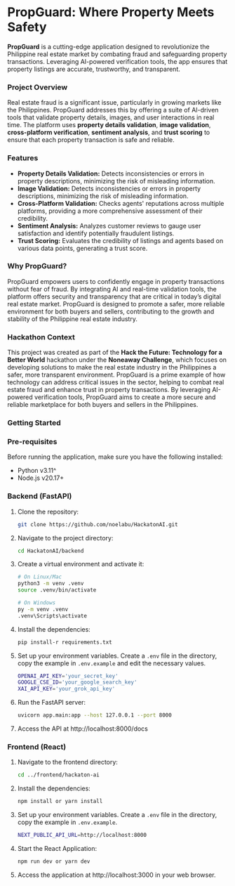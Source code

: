 # PropGuard: Where Property Meets Safety

**PropGuard** is a cutting-edge application designed to revolutionize the Philippine real estate market by combating fraud and safeguarding property transactions. Leveraging AI-powered verification tools, the app ensures that property listings are accurate, trustworthy, and transparent.

### Project Overview

Real estate fraud is a significant issue, particularly in growing markets like the Philippines. PropGuard addresses this by offering a suite of AI-driven tools that validate property details, images, and user interactions in real time. The platform uses **property details validation**, **image validation**, **cross-platform verification**, **sentiment analysis**, and **trust scoring** to ensure that each property transaction is safe and reliable.

### Features

- **Property Details Validation:** Detects inconsistencies or errors in property descriptions, minimizing the risk of misleading information.
- **Image Validation:** Detects inconsistencies or errors in property descriptions, minimizing the risk of misleading information.
- **Cross-Platform Validation:** Checks agents' reputations across multiple platforms, providing a more comprehensive assessment of their credibility.
- **Sentiment Analysis:** Analyzes customer reviews to gauge user satisfaction and identify potentially fraudulent listings.
- **Trust Scoring:** Evaluates the credibility of listings and agents based on various data points, generating a trust score.

### Why PropGuard?

PropGuard empowers users to confidently engage in property transactions without fear of fraud. By integrating AI and real-time validation tools, the platform offers security and transparency that are critical in today’s digital real estate market. PropGuard is designed to promote a safer, more reliable environment for both buyers and sellers, contributing to the growth and stability of the Philippine real estate industry.

### Hackathon Context

This project was created as part of the **Hack the Future: Technology for a Better World** hackathon under the **Noneaway Challenge**, which focuses on developing solutions to make the real estate industry in the Philippines a safer, more transparent environment. PropGuard is a prime example of how technology can address critical issues in the sector, helping to combat real estate fraud and enhance trust in property transactions. By leveraging AI-powered verification tools, PropGuard aims to create a more secure and reliable marketplace for both buyers and sellers in the Philippines.

### Getting Started
### Pre-requisites
Before running the application, make sure you have the following installed:

- Python v3.11^
- Node.js v20.17+

### Backend (FastAPI)

1. Clone the repository:
    ```bash
    git clone https://github.com/noelabu/HackatonAI.git
    ```
2. Navigate to the project directory:
    ```bash
    cd HackatonAI/backend
    ```
3. Create a virtual environment and activate it:
    ```bash
    # On Linux/Mac
    python3 -m venv .venv
    source .venv/bin/activate

    # On Windows
    py -m venv .venv
    .venv\Scripts\activate
    ```
4. Install the dependencies:
    ```bash
    pip install-r requirements.txt
    ```
5. Set up your environment variables. Create a `.env` file in the directory, copy the example in `.env.example` and edit the necessary values.
    ```bash
    OPENAI_API_KEY='your_secret_key'
    GOOGLE_CSE_ID='your_google_search_key'
    XAI_API_KEY='your_grok_api_key'
    ```
6. Run the FastAPI server:
    ```bash
    uvicorn app.main:app --host 127.0.0.1 --port 8000
    ```
7. Access the API at http://localhost:8000/docs


### Frontend (React)

1. Navigate to the frontend directory:
    ```bash
    cd ../frontend/hackaton-ai
    ```
2. Install the dependencies:
    ```bash
    npm install or yarn install
    ```
3. Set up your environment variables. Create a `.env` file in the directory, copy the example in `.env.example`.
    ```bash
    NEXT_PUBLIC_API_URL=http://localhost:8000
    ```
4. Start the React Application:
    ```bash
    npm run dev or yarn dev
    ```
5. Access the application at http://localhost:3000 in your web browser.
